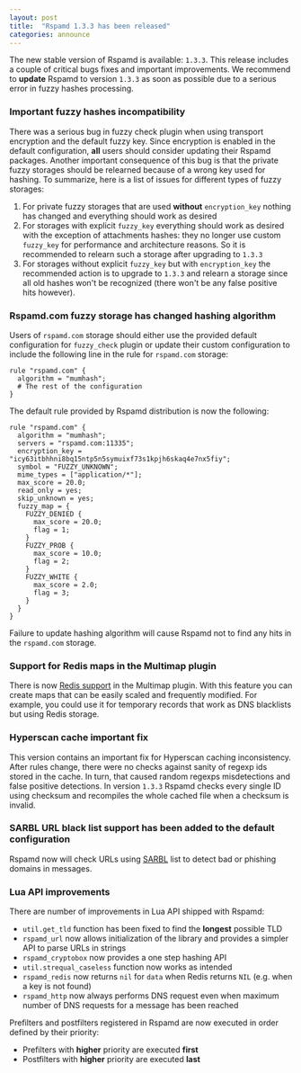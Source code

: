 ```yaml
---
layout: post
title:  "Rspamd 1.3.3 has been released"
categories: announce
---
```


The new stable version of Rspamd is available: `1.3.3`. This release includes a couple of critical bugs fixes and important improvements. We recommend to **update** Rspamd to version `1.3.3` as soon as possible due to a serious error in fuzzy hashes processing.

### Important fuzzy hashes incompatibility

There was a serious bug in fuzzy check plugin when using transport encryption and the default fuzzy key. Since encryption is enabled in the default configuration, **all** users should consider updating their Rspamd packages. Another important consequence of this bug is that the private fuzzy storages should be relearned because of a wrong key used for hashing. To summarize, here is a list of issues for different types of fuzzy storages:

1. For private fuzzy storages that are used **without** `encryption_key` nothing has changed and everything should work as desired
2. For storages with explicit `fuzzy_key` everything should work as desired with the exception of attachments hashes: they no longer use custom `fuzzy_key` for performance and architecture reasons. So it is recommended to relearn such a storage after upgrading to `1.3.3`
3. For storages without explicit `fuzzy_key` but with `encryption_key` the recommended action is to upgrade to `1.3.3` and relearn a storage since all old hashes won't be recognized (there won't be any false positive hits however).


### Rspamd.com fuzzy storage has changed hashing algorithm

Users of `rspamd.com` storage should either use the provided default configuration for `fuzzy_check` plugin or update their custom configuration to include the following line in the rule for `rspamd.com` storage:

~~~ucl
rule "rspamd.com" {
  algorithm = "mumhash";
  # The rest of the configuration
}
~~~

The default rule provided by Rspamd distribution is now the following:

~~~ucl
rule "rspamd.com" {
  algorithm = "mumhash";
  servers = "rspamd.com:11335";
  encryption_key = "icy63itbhhni8bq15ntp5n5symuixf73s1kpjh6skaq4e7nx5fiy";
  symbol = "FUZZY_UNKNOWN";
  mime_types = ["application/*"];
  max_score = 20.0;
  read_only = yes;
  skip_unknown = yes;
  fuzzy_map = {
    FUZZY_DENIED {
      max_score = 20.0;
      flag = 1;
    }
    FUZZY_PROB {
      max_score = 10.0;
      flag = 2;
    }
    FUZZY_WHITE {
      max_score = 2.0;
      flag = 3;
    }
  }
}
~~~

Failure to update hashing algorithm will cause Rspamd not to find any hits in the `rspamd.com` storage.

### Support for Redis maps in the Multimap plugin

There is now [Redis support](https://rspamd.com/doc/modules/multimap.html#redis-for-maps) in the Multimap plugin. With this feature you can create maps that can be easily scaled and frequently modified. For example, you could use it for temporary records that work as DNS blacklists but using Redis storage.

### Hyperscan cache important fix

This version contains an important fix for Hyperscan caching inconsistency. After rules change, there were no checks against sanity of regexp ids stored in the cache. In turn, that caused random regexps misdetections and false positive detections. In version `1.3.3` Rspamd checks every single ID using checksum and recompiles the whole cached file when a checksum is invalid.

### SARBL URL black list support has been added to the default configuration

Rspamd now will check URLs using [SARBL](https://sarbl.org) list to detect bad or phishing domains in messages.

### Lua API improvements

There are number of improvements in Lua API shipped with Rspamd:

* `util.get_tld` function has been fixed to find the **longest** possible TLD
* `rspamd_url` now allows initialization of the library and provides a simpler API to parse URLs in strings
* `rspamd_cryptobox` now provides a one step hashing API
* `util.strequal_caseless` function now works as intended
* `rspamd_redis` now returns `nil` for `data` when Redis returns `NIL` (e.g. when a key is not found)
* `rspamd_http` now always performs DNS request even when maximum number of DNS requests for a message has been reached

Prefilters and postfilters registered in Rspamd are now executed in order defined by their priority:

* Prefilters with **higher** priority are executed **first**
* Postfilters with **higher** priority are executed **last**
